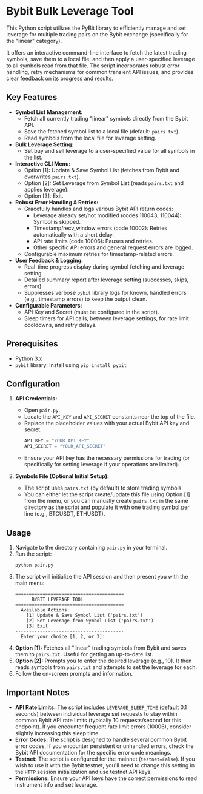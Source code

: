 # Bybit Bulk Leverage Tool

This Python script utilizes the PyBit library to efficiently manage and set leverage for multiple trading pairs on the Bybit exchange (specifically for the "linear" category).

It offers an interactive command-line interface to fetch the latest trading symbols, save them to a local file, and then apply a user-specified leverage to all symbols read from that file. The script incorporates robust error handling, retry mechanisms for common transient API issues, and provides clear feedback on its progress and results.

## Key Features

*   **Symbol List Management:**
    *   Fetch all currently trading "linear" symbols directly from the Bybit API.
    *   Save the fetched symbol list to a local file (default: `pairs.txt`).
    *   Read symbols from the local file for leverage setting.
*   **Bulk Leverage Setting:**
    *   Set buy and sell leverage to a user-specified value for all symbols in the list.
*   **Interactive CLI Menu:**
    *   Option [1]: Update & Save Symbol List (fetches from Bybit and overwrites `pairs.txt`).
    *   Option [2]: Set Leverage from Symbol List (reads `pairs.txt` and applies leverage).
    *   Option [3]: Exit.
*   **Robust Error Handling & Retries:**
    *   Gracefully handles and logs various Bybit API return codes:
        *   Leverage already set/not modified (codes 110043, 110044): Symbol is skipped.
        *   Timestamp/recv_window errors (code 10002): Retries automatically with a short delay.
        *   API rate limits (code 10006): Pauses and retries.
        *   Other specific API errors and general request errors are logged.
    *   Configurable maximum retries for timestamp-related errors.
*   **User Feedback & Logging:**
    *   Real-time progress display during symbol fetching and leverage setting.
    *   Detailed summary report after leverage setting (successes, skips, errors).
    *   Suppresses verbose `pybit` library logs for known, handled errors (e.g., timestamp errors) to keep the output clean.
*   **Configurable Parameters:**
    *   API Key and Secret (must be configured in the script).
    *   Sleep timers for API calls, between leverage settings, for rate limit cooldowns, and retry delays.

## Prerequisites

*   Python 3.x
*   `pybit` library: Install using `pip install pybit`

## Configuration

1.  **API Credentials:**
    *   Open `pair.py`.
    *   Locate the `API_KEY` and `API_SECRET` constants near the top of the file.
    *   Replace the placeholder values with your actual Bybit API key and secret.
        ```python
        API_KEY = "YOUR_API_KEY"
        API_SECRET = "YOUR_API_SECRET"
        ```
    *   Ensure your API key has the necessary permissions for trading (or specifically for setting leverage if your operations are limited).

2.  **Symbols File (Optional Initial Setup):**
    *   The script uses `pairs.txt` (by default) to store trading symbols.
    *   You can either let the script create/update this file using Option [1] from the menu, or you can manually create `pairs.txt` in the same directory as the script and populate it with one trading symbol per line (e.g., BTCUSDT, ETHUSDT).

## Usage

1.  Navigate to the directory containing `pair.py` in your terminal.
2.  Run the script:
    ```bash
    python pair.py
    ```
3.  The script will initialize the API session and then present you with the main menu:
    ```
    ========================================
          BYBIT LEVERAGE TOOL
    ========================================
      Available Actions:
        [1] Update & Save Symbol List ('pairs.txt')
        [2] Set Leverage from Symbol List ('pairs.txt')
        [3] Exit
    ----------------------------------------
      Enter your choice [1, 2, or 3]:
    ```
4.  **Option [1]:** Fetches all "linear" trading symbols from Bybit and saves them to `pairs.txt`. Useful for getting an up-to-date list.
5.  **Option [2]:** Prompts you to enter the desired leverage (e.g., 10). It then reads symbols from `pairs.txt` and attempts to set the leverage for each.
6.  Follow the on-screen prompts and information.

## Important Notes

*   **API Rate Limits:** The script includes `LEVERAGE_SLEEP_TIME` (default 0.1 seconds) between individual leverage set requests to stay within common Bybit API rate limits (typically 10 requests/second for this endpoint). If you encounter frequent rate limit errors (10006), consider slightly increasing this sleep time.
*   **Error Codes:** The script is designed to handle several common Bybit error codes. If you encounter persistent or unhandled errors, check the Bybit API documentation for the specific error code meanings.
*   **Testnet:** The script is configured for the mainnet (`testnet=False`). If you wish to use it with the Bybit testnet, you'll need to change this setting in the `HTTP` session initialization and use testnet API keys.
*   **Permissions:** Ensure your API keys have the correct permissions to read instrument info and set leverage.

